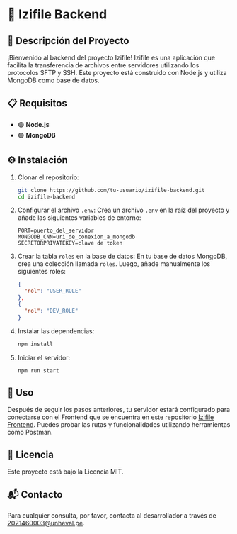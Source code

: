 
# 📁 Izifile Backend

## 📝 Descripción del Proyecto

¡Bienvenido al backend del proyecto Izifile! Izifile es una aplicación que facilita la transferencia de archivos entre servidores utilizando los protocolos SFTP y SSH. Este proyecto está construido con Node.js y utiliza MongoDB como base de datos.

## 📋 Requisitos

-   🟢 **Node.js**
-   🟢 **MongoDB**

## ⚙️ Instalación
1. Clonar el repositorio:
    ```sh
    git clone https://github.com/tu-usuario/izifile-backend.git
    cd izifile-backend
    ```

2. Configurar el archivo `.env`:
    Crea un archivo `.env` en la raíz del proyecto y añade las siguientes variables de entorno:
    ```env
    PORT=puerto_del_servidor
    MONGODB_CNN=uri_de_conexion_a_mongodb
    SECRETORPRIVATEKEY=clave de token
    ```

3. Crear la tabla `roles` en la base de datos:
    En tu base de datos MongoDB, crea una colección llamada `roles`. Luego, añade manualmente los siguientes roles:
    ```json
    {
      "rol": "USER_ROLE"
    },
    {
      "rol": "DEV_ROLE"
    }
    ```

4. Instalar las dependencias:
    ```sh
    npm install
    ```

5. Iniciar el servidor:
    ```sh
    npm run start
    ```





## 🚀 Uso

Después de seguir los pasos anteriores, tu servidor estará configurado para conectarse con el Frontend que se encuentra en este repositorio [Izifile Frontend](http://localhost:3012/api). Puedes probar las rutas y funcionalidades utilizando herramientas como Postman.

## 📄 Licencia

Este proyecto está bajo la Licencia MIT.

## 📬 Contacto

Para cualquier consulta, por favor, contacta al desarrollador a través de 2021460003@unheval.pe.